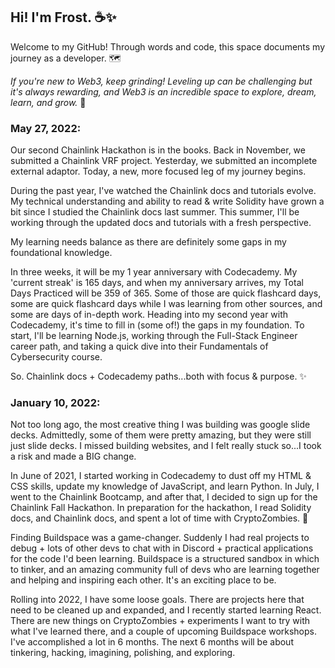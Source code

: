 ## Hi!  I'm Frost.  ☕✨ 

Welcome to my GitHub!  Through words and code, this space documents my journey as a developer.  🗺️

*If you're new to Web3, keep grinding!  Leveling up can be challenging but it's always rewarding, and Web3 is an incredible space to explore, dream, learn, and grow.* 🌿



### May 27, 2022:

Our second Chainlink Hackathon is in the books.  Back in November, we submitted a Chainlink VRF project.  Yesterday, we submitted an incomplete external adaptor.  Today, a new, more focused leg of my journey begins.

During the past year, I've watched the Chainlink docs and tutorials evolve.  My technical understanding and ability to read & write Solidity have grown a bit since I studied the Chainlink docs last summer.  This summer, I'll be working through the updated docs and tutorials with a fresh perspective.

My learning needs balance as there are definitely some gaps in my foundational knowledge.

In three weeks, it will be my 1 year anniversary with Codecademy.  My 'current streak' is 165 days, and when my anniversary arrives, my Total Days Practiced will be 359 of 365.  Some of those are quick flashcard days, some are quick flashcard days while I was learning from other sources, and some are days of in-depth work.  Heading into my second year with Codecademy, it's time to fill in (some of!) the gaps in my foundation.  To start, I'll be learning Node.js, working through the Full-Stack Engineer career path, and taking a quick dive into their Fundamentals of Cybersecurity course.

So.  Chainlink docs + Codecademy paths...both with focus & purpose. ✨   



### January 10, 2022:

Not too long ago, the most creative thing I was building was google slide decks.  Admittedly, some of them were pretty amazing, but they were still just slide decks.  I missed building websites, and I felt really stuck so...I took a risk and made a BIG change.

In June of 2021, I started working in Codecademy to dust off my HTML & CSS skills, update my knowledge of JavaScript, and learn Python.  In July, I went to the Chainlink Bootcamp, and after that, I decided to sign up for the Chainlink Fall Hackathon.  In preparation for the hackathon, I read Solidity docs, and Chainlink docs, and spent a lot of time with CryptoZombies. 🧟

Finding Buildspace was a game-changer.  Suddenly I had real projects to debug + lots of other devs to chat with in Discord + practical applications for the code I'd been learning.  Buildspace is a structured sandbox in which to tinker, and an amazing community full of devs who are learning together and helping and inspiring each other.  It's an exciting place to be. 

Rolling into 2022, I have some loose goals.  There are projects here that need to be cleaned up and expanded, and I recently started learning React.  There are new things on CryptoZombies + experiments I want to try with what I've learned there, and a couple of upcoming Buildspace workshops.  I've accomplished a lot in 6 months.  The next 6 months will be about tinkering, hacking, imagining, polishing, and exploring.
